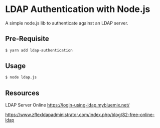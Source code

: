 # LDAP Authentication with Node.js

A simple node.js lib to authenticate against an LDAP server.

## Pre-Requisite

```sh 
$ yarn add ldap-authentication
```


## Usage

```sh 
$ node ldap.js
```

## Resources

LDAP Server Online
https://login-using-ldap.mybluemix.net/

https://www.zflexldapadministrator.com/index.php/blog/82-free-online-ldap
